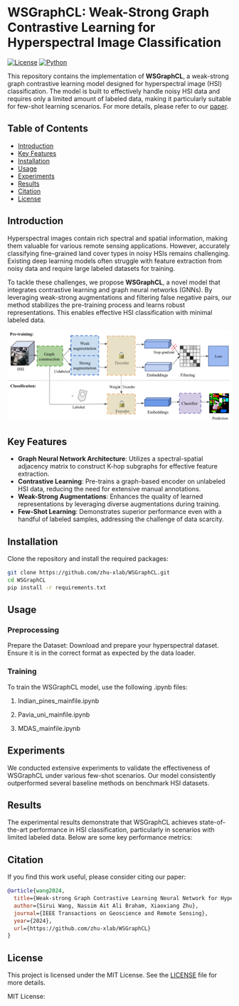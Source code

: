 # WSGraphCL: Weak-Strong Graph Contrastive Learning for Hyperspectral Image Classification

[![License](https://img.shields.io/badge/license-MIT-blue.svg)](LICENSE)
[![Python](https://img.shields.io/badge/python-3.8%2B-brightgreen.svg)](https://www.python.org/downloads/)

This repository contains the implementation of **WSGraphCL**, a weak-strong graph contrastive learning model designed for hyperspectral image (HSI) classification. The model is built to effectively handle noisy HSI data and requires only a limited amount of labeled data, making it particularly suitable for few-shot learning scenarios. For more details, please refer to our [paper](https://github.com/zhu-xlab/WSGraphCL).

## Table of Contents
- [Introduction](#introduction)
- [Key Features](#key-features)
- [Installation](#installation)
- [Usage](#usage)
- [Experiments](#experiments)
- [Results](#results)
- [Citation](#citation)
- [License](#license)

## Introduction

Hyperspectral images contain rich spectral and spatial information, making them valuable for various remote sensing applications. However, accurately classifying fine-grained land cover types in noisy HSIs remains challenging. Existing deep learning models often struggle with feature extraction from noisy data and require large labeled datasets for training.

To tackle these challenges, we propose **WSGraphCL**, a novel model that integrates contrastive learning and graph neural networks (GNNs). By leveraging weak-strong augmentations and filtering false negative pairs, our method stabilizes the pre-training process and learns robust representations. This enables effective HSI classification with minimal labeled data.

![Model Pipeline](modelpip.png)  <!-- Update this path with the actual path to your image -->

## Key Features

- **Graph Neural Network Architecture**: Utilizes a spectral-spatial adjacency matrix to construct K-hop subgraphs for effective feature extraction.
- **Contrastive Learning**: Pre-trains a graph-based encoder on unlabeled HSI data, reducing the need for extensive manual annotations.
- **Weak-Strong Augmentations**: Enhances the quality of learned representations by leveraging diverse augmentations during training.
- **Few-Shot Learning**: Demonstrates superior performance even with a handful of labeled samples, addressing the challenge of data scarcity.

## Installation

Clone the repository and install the required packages:

```bash
git clone https://github.com/zhu-xlab/WSGraphCL.git
cd WSGraphCL
pip install -r requirements.txt
```

## Usage

### Preprocessing

Prepare the Dataset: Download and prepare your hyperspectral dataset. Ensure it is in the correct format as expected by the data loader.

### Training

To train the WSGraphCL model, use the following .ipynb files:

1. Indian_pines_mainfile.ipynb

2. Pavia_uni_mainfile.ipynb

3. MDAS_mainfile.ipynb

## Experiments

We conducted extensive experiments to validate the effectiveness of WSGraphCL under various few-shot scenarios. Our model consistently outperformed several baseline methods on benchmark HSI datasets.

## Results

The experimental results demonstrate that WSGraphCL achieves state-of-the-art performance in HSI classification, particularly in scenarios with limited labeled data. Below are some key performance metrics:

## Citation

If you find this work useful, please consider citing our paper:

```bibtex
@article{wang2024,
  title={Weak-strong Graph Contrastive Learning Neural Network for Hyperspectral Image Classification},
  author={Sirui Wang, Nassim Ait Ali Braham, Xiaoxiang Zhu},
  journal={IEEE Transactions on Geoscience and Remote Sensing},
  year={2024},
  url={https://github.com/zhu-xlab/WSGraphCL}
}
```
## License

This project is licensed under the MIT License. See the [LICENSE](./LICENSE) file for more details.

MIT License:
